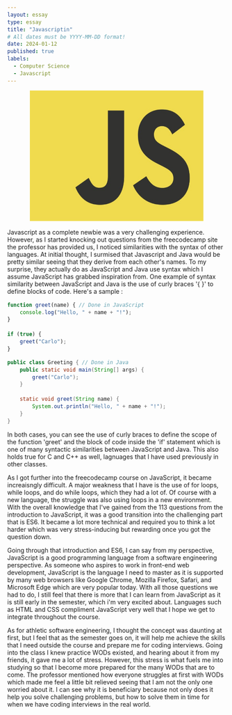 ```yaml
---
layout: essay
type: essay
title: "Javascriptin"
# All dates must be YYYY-MM-DD format!
date: 2024-01-12
published: true
labels:
  - Computer Science
  - Javascript
---
```


<div style ="text-align:center">
  <img src="../img/javascript.jpg" alt="JavaScript Icon" style="width:400px; height:300px;">
</div>

Javascript as a complete newbie was a very challenging experience. However, as I started knocking out questions from the freecodecamp site the professor has provided us, I noticed similarities with the syntax of other languages. At initial thought, I surmised that Javascript and Java would be pretty similar seeing that they derive from each other's names. To my surprise, they actually do as JavaScript and Java use syntax which I assume JavaScript has grabbed inspiration from. One example of syntax similarity between JavaScript and Java is the use of curly braces '{ }' to define blocks of code. Here's a sample :

```javascript
function greet(name) { // Done in JavaScript
    console.log("Hello, " + name + "!");
}

if (true) {
    greet("Carlo");
}
```

```java
public class Greeting { // Done in Java
    public static void main(String[] args) {
        greet("Carlo");
    }

    static void greet(String name) {
        System.out.println("Hello, " + name + "!");
    }
}
```

In both cases, you can see the use of curly braces to define the scope of the function 'greet' and the block of code inside the 'if' statement which is one of many syntactic similarities between JavaScript and Java. This also holds true for C and C++ as well, lagnuages that I have used previously in other classes.

As I got further into the freecodecamp course on JavaScript, it became increaisngly difficult. A major weakness that I have is the use of for loops, while loops, and do while loops, which they had a lot of. Of course with a new language, the struggle was also using loops in a new environment. With the overall knowledge that I've gained from the 113 questions from the introduction to JavaScript, it was a good transition into the challenging part that is ES6. It became a lot more technical and required you to think a lot harder which was very stress-inducing but rewarding once you got the question down.

Going through that introduction and ES6, I can say from my perspective, JavaScript is a good programming language from a software engineering perspective. As someone who aspires to work in front-end web development, JavaScript is the language I need to master as it is supported by many web browsers like Google Chrome, Mozilla Firefox, Safari, and Microsoft Edge which are very popular today. With all those questions we had to do, I still feel that there is more that I can learn from JavaScript as it is still early in the semester, which i'm very excited about. Languages such as HTML and CSS compliment JavaScript very well that I hope we get to integrate throughout the course.

As for athletic software engineering, I thought the concept was daunting at first, but I feel that as the semester goes on, it will help me achieve the skills that I need outside the course and prepare me for coding interviews. Going into the class I knew practice WODs existed, and hearing about it from my friends, it gave me a lot of stress. However, this stress is what fuels me into studying so that I become more prepared for the many WODs that are to come. The professor mentioned how everyone struggles at first with WODs which made me feel a little bit relieved seeing that I am not the only one worried about it. I can see why it is beneficiary because not only does it help you solve challenging problems, but how to solve them in time for when we have coding interviews in the real world. 




